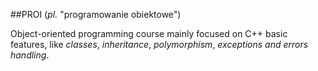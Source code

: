 ##PROI
(_pl._ "programowanie obiektowe")

Object-oriented programming course mainly focused on C++ basic features, like _classes_, _inheritance_, _polymorphism_, _exceptions and errors handling_.
